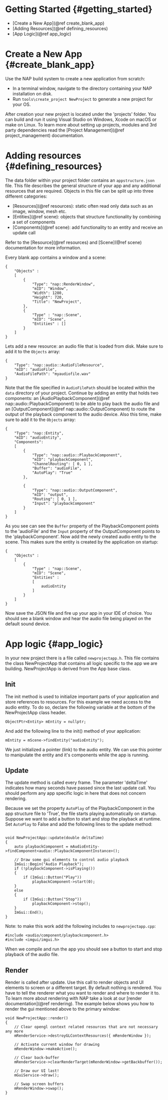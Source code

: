 Getting Started {#getting_started}
=======================
* [Create a New App](@ref create_blank_app)
* [Adding Resources](@ref defining_resources)
* [App Logic](@ref app_logic)

Create a New App {#create_blank_app}
=======================
Use the NAP build system to create a new application from scratch:

- In a terminal window, navigate to the directory containing your NAP installation on disk.
- Run `tools\create_project NewProject` to generate a new project for your OS.

After creation your new project is located under the 'projects' folder. You can build and run it using Visual Studio on Windows, Xcode on macOS or make on Linux. To learn more about setting up projects, modules and 3rd party dependencies read the [Project Management](@ref project_management) documentation.

Adding resources {#defining_resources}
================

The data folder within your project folder contains an `appstructure.json` file. This file describes the general structure of your app and any additional resources that are required. Objects in this file can be split up into three different categories:
- [Resources](@ref resources): static often read only data such as an image, window, mesh etc.
- [Entities](@ref scene): objects that structure functionality by combining a set of components
- [Components](@ref scene): add functionality to an entity and receive an update call

Refer to the [Resource](@ref resources) and [Scene](@ref scene) documentation for more information.

Every blank app contains a window and a scene:

```
{
	"Objects" : 
	[
	    {
      		"Type": "nap::RenderWindow",
      		"mID": "Window",
      		"Width": 1280,
      		"Height": 720,
      		"Title": "NewProject",
    	},
		{
      		"Type" : "nap::Scene",
      		"mID": "Scene",   
      		"Entities" : []
    	}	
	]
} 
```

Lets add a new resource: an audio file that is loaded from disk. Make sure to add it to the `Objects` array:

```
{
    "Type": "nap::audio::AudioFileResource",
    "mID": "audioFile",
    "AudioFilePath": "myaudiofile.wav"
}
```

Note that the file specified in `AudioFilePath` should be located within the `data` directory of your project. Continue by adding an entity that holds two components: an [AudioPlaybackComponent](@ref nap::audio::PlaybackComponent) to be able to play back the audio file and an [OutputComponent](@ref nap::audio::OutputComponent) to route the output of the playback component to the audio device. Also this time, make sure to add it to the `Objects` array:

```
{
    "Type": "nap::Entity",
    "mID": "audioEntity",
    "Components":
    [
        {
            "Type": "nap::audio::PlaybackComponent",
            "mID": "playbackComponent",
            "ChannelRouting": [ 0, 1 ],
            "Buffer": "audioFile",
            "AutoPlay": "True"
        },

        {
            "Type": "nap::audio::OutputComponent",
            "mID": "output",
            "Routing": [ 0, 1 ],
            "Input": "playbackComponent"
        }
    ]
}
```

As you see can see the `Buffer` property of the PlaybackComponent points to the 'audioFile' and the `Input` property of the OutputComponent points to the 'playbackComponent'. Now add the newly created audio entity to the scene. This makes sure the entity is created by the application on startup:

```
{
	"Objects" : 
	[
		{
      		"Type" : "nap::Scene",
      		"mID": "Scene",   
      		"Entities" : 
      		[
      			audioEntity
      		]
    	}	
	]
} 
```

Now save the JSON file and fire up your app in your IDE of choice. You should see a blank window and hear the audio file being played on the default sound device.

App logic {#app_logic}
==========================

In your new project there is a file called `newprojectapp.h`. This file contains the class NewProjectApp that contains all logic specific to the app we are building. NewProjectApp is derived from the App base class.

## Init

The init method is used to initialize important parts of your application and store references to resources. For this example we need access to the audio entity. To do so, declare the following variable at the bottom of the NewProjectApp class header.

~~~{cpp}
ObjectPtr<Entity> mEntity = nullptr;
~~~

And add the following line to the init() method of your application:

~~~{cpp}
mEntity = mScene->findEntity("audioEntity");
~~~

We just initialized a pointer (link) to the audio entity. We can use this pointer to manipulate the entity and it's components while the app is running.

## Update

The update method is called every frame. The parameter 'deltaTime' indicates how many seconds have passed since the last update call. You should perform any app specific logic in here that does not concern rendering.

Because we set the property `AutoPlay` of the PlaybackComponent in the app structure file to 'True', the file starts playing automatically on startup. Suppose we want to add a button to start and stop the playback at runtime. Set `AutoPlay` to False and add the following lines to the update method:

~~~{cpp}

void NewProjectApp::update(double deltaTime)
{
	auto playbackComponent = mAudioEntity->findComponent<audio::PlaybackComponentInstance>();

	// Draw some gui elements to control audio playback
	ImGui::Begin("Audio Playback");
	if (!playbackComponent->isPlaying())
	{
    	if (ImGui::Button("Play"))
        	playbackComponent->start(0);
	}
	else 
	{
    	if (ImGui::Button("Stop"))
        	playbackComponent->stop();
	}
	ImGui::End();
}
~~~

Note: to make this work add the following includes to `newprojectapp.cpp`:

~~~{cpp}
#include <audio/component/playbackcomponent.h>
#include <imgui/imgui.h>
~~~

When we compile and run the app you should see a button to start and stop playback of the audio file.

## Render

Render is called after update. Use this call to render objects and UI elements to screen or a different target. By default nothing is rendered. You have to tell the renderer what you want to render and where to render it to. To learn more about rendering with NAP take a look at our [render documentation](@ref rendering). The example below shows you how to render the gui mentioned above to the primary window:

~~~{cpp}
void NewProjectApp::render()
{
	// Clear opengl context related resources that are not necessary any more
	mRenderService->destroyGLContextResources({ mRenderWindow });

    // Activate current window for drawing
    mRenderWindow->makeActive();

    // Clear back-buffer
    mRenderService->clearRenderTarget(mRenderWindow->getBackbuffer());

    // Draw our UI last!
    mGuiService->draw();

    // Swap screen buffers
    mRenderWindow->swap();
}
~~~







